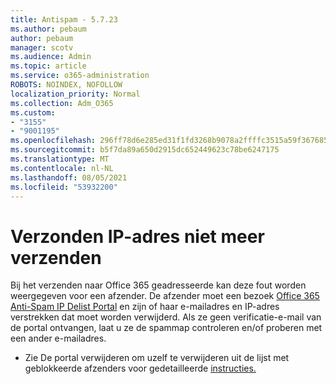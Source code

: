 ```yaml
---
title: Antispam - 5.7.23
ms.author: pebaum
author: pebaum
manager: scotv
ms.audience: Admin
ms.topic: article
ms.service: o365-administration
ROBOTS: NOINDEX, NOFOLLOW
localization_priority: Normal
ms.collection: Adm_O365
ms.custom:
- "3155"
- "9001195"
ms.openlocfilehash: 296ff78d6e285ed31f1fd3268b9078a2ffffc3515a59f367685d054fc76bcc4c
ms.sourcegitcommit: b5f7da89a650d2915dc652449623c78be6247175
ms.translationtype: MT
ms.contentlocale: nl-NL
ms.lasthandoff: 08/05/2021
ms.locfileid: "53932200"
---
```

# <a name="banned-sending-ip"></a>Verzonden IP-adres niet meer verzenden

Bij het verzenden naar Office 365 geadresseerde kan deze fout worden weergegeven voor een afzender. De afzender moet een bezoek [Office 365 Anti-Spam IP Delist Portal](https://sender.office.com/) en zijn of haar e-mailadres en IP-adres verstrekken dat moet worden verwijderd. Als ze geen verificatie-e-mail van de portal ontvangen, laat u ze de spammap controleren en/of proberen met een ander e-mailadres. 

- Zie De portal verwijderen om uzelf te verwijderen uit de lijst met geblokkeerde afzenders voor gedetailleerde [instructies.](https://docs.microsoft.com/microsoft-365/security/office-365-security/use-the-delist-portal-to-remove-yourself-from-the-office-365-blocked-senders-lis?view=o365-worldwide)
